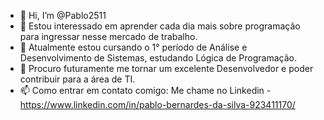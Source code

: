- 👋 Hi, I’m @Pablo2511
- 👀 Estou interessado em aprender cada dia mais sobre programação para ingressar nesse mercado de trabalho.
- 🌱 Atualmente estou cursando o 1° período de Análise e Desenvolvimento de Sistemas, estudando Lógica de Programação.
- 💞️ Procuro futuramente me tornar um excelente Desenvolvedor e poder contribuir para a área de TI.
- 📫 Como entrar em contato comigo: Me chame no Linkedin - https://www.linkedin.com/in/pablo-bernardes-da-silva-923411170/  

<!---
Pablo2511/Pablo2511 is a ✨ special ✨ repository because its `README.md` (this file) appears on your GitHub profile.
You can click the Preview link to take a look at your changes.
--->

